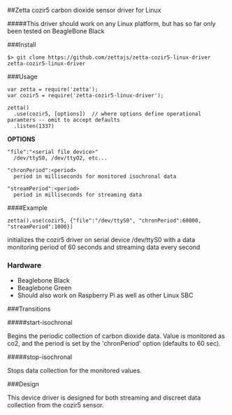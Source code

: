 ##Zetta cozir5 carbon dioxide sensor driver for Linux

#####This driver should work on any Linux platform, but has so far only been tested on BeagleBone Black

###Install

```
$> git clone https://github.com/zettajs/zetta-cozir5-linux-driver zetta-cozir5-linux-driver
```

###Usage

```
var zetta = require('zetta');
var cozir5 = require('zetta-cozir5-linux-driver');
```
```
zetta()
  .use(cozir5, [options])  // where options define operational paramters -- omit to accept defaults
  .listen(1337)
```

**OPTIONS**

    "file":"<serial file device>"
      /dev/ttyS0, /dev/ttyO2, etc...

    "chronPeriod":<period>
      period in milliseconds for monitored isochronal data

    "streamPeriod":<period>
      period in milliseconds for streaming data

####Example 
````
zetta().use(cozir5, {"file":"/dev/ttyS0", "chronPeriod":60000, "streamPeriod":1000})
````

initializes the cozir5 driver on serial device /dev/ttyS0 with a data monitoring period of 60 seconds and streaming data every second

### Hardware

* Beaglebone Black
* Beaglebone Green
* Should also work on Raspberry Pi as well as other Linux SBC

###Transitions

#####start-isochronal

Begins the periodic collection of carbon dioxide data. Value is monitored as co2,
and the period is set by the 'chronPeriod' option (defaults to 60 sec).

#####stop-isochronal

Stops data collection for the monitored values.

###Design

This device driver is designed for both streaming and discreet data collection from the cozir5 sensor.